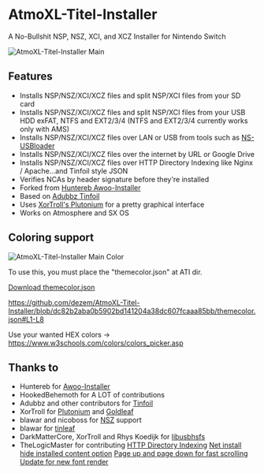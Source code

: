 # AtmoXL-Titel-Installer
A No-Bullshit NSP, NSZ, XCI, and XCZ Installer for Nintendo Switch

![AtmoXL-Titel-Installer Main](https://raw.githubusercontent.com/dezem/AtmoXL-Titel-Installer/master/AtmoXL-Titel-Installer-Main.jpg)

## Features
- Installs NSP/NSZ/XCI/XCZ files and split NSP/XCI files from your SD card
- Installs NSP/NSZ/XCI/XCZ files and split NSP/XCI files from your USB HDD exFAT, NTFS and EXT2/3/4 (NTFS and EXT2/3/4 currently works only with AMS)
- Installs NSP/NSZ/XCI/XCZ files over LAN or USB from tools such as [NS-USBloader](https://github.com/developersu/ns-usbloader)
- Installs NSP/NSZ/XCI/XCZ files over the internet by URL or Google Drive
- Installs NSP/NSZ/XCI/XCZ files over HTTP Directory Indexing like Nginx / Apache...and Tinfoil style JSON
- Verifies NCAs by header signature before they're installed
- Forked from [Huntereb Awoo-Installer](https://github.com/Huntereb/Awoo-Installer)
- Based on [Adubbz Tinfoil](https://github.com/Adubbz/Tinfoil)
- Uses [XorTroll's Plutonium](https://github.com/XorTroll/Plutonium) for a pretty graphical interface
- Works on Atmosphere and SX OS

## Coloring support
![AtmoXL-Titel-Installer Main Color](https://raw.githubusercontent.com/dezem/AtmoXL-Titel-Installer/master/AtmoXL-Titel-Installer-Main-Color.jpg)

To use this, you must place the "themecolor.json" at ATI dir.

[Download themecolor.json](https://raw.githubusercontent.com/dezem/AtmoXL-Titel-Installer/master/themecolor.json)

https://github.com/dezem/AtmoXL-Titel-Installer/blob/dc82b2aba0b5902bd141204a38dc607fcaaa85bb/themecolor.json#L1-L8

Use your wanted HEX colors -> https://www.w3schools.com/colors/colors_picker.asp


## Thanks to
- Huntereb for [Awoo-Installer](https://github.com/Huntereb/Awoo-Installer)
- HookedBehemoth for A LOT of contributions
- Adubbz and other contributors for [Tinfoil](https://github.com/Adubbz/Tinfoil)
- XorTroll for [Plutonium](https://github.com/XorTroll/Plutonium) and [Goldleaf](https://github.com/XorTroll/Goldleaf)
- blawar and nicoboss for [NSZ](https://github.com/nicoboss/nsz) support
- blawar for [tinleaf](https://github.com/blawar/tinleaf)
- DarkMatterCore, XorTroll and Rhys Koedijk for [libusbhsfs](https://github.com/DarkMatterCore/libusbhsfs)
- TheLogicMaster for contributing 
  [HTTP Directory Indexing](https://github.com/dezem/AtmoXL-Titel-Installer/pull/18) 
  [Net install hide installed content option](https://github.com/dezem/AtmoXL-Titel-Installer/pull/19)
  [Page up and page down for fast scrolling](https://github.com/dezem/AtmoXL-Titel-Installer/pull/22)
  [Update for new font render](https://github.com/dezem/AtmoXL-Titel-Installer/pull/24)

